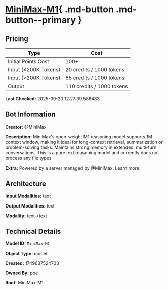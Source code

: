 # [MiniMax-M1](https://poe.com/MiniMax-M1){ .md-button .md-button--primary }

## Pricing

| Type | Cost |
|------|------|
| Initial Points Cost | 100+ |
| Input (≤200K Tokens) | 20 credits / 1000 tokens |
| Input (>200K Tokens) | 65 credits / 1000 tokens |
| Output | 110 credits / 1000 tokens |

**Last Checked:** 2025-09-20 12:27:39.586483


## Bot Information

**Creator:** @MiniMax

**Description:** MiniMax's open-weight M1 reasoning model supports 1M context window, making it ideal for long-context retrieval, summarization or problem-solving tasks. Maintains strong memory in extended, multi-turn conversations.
This is a pure text reasoning model and currently does not process any file types

**Extra:** Powered by a server managed by @MiniMax. Learn more


## Architecture

**Input Modalities:** text

**Output Modalities:** text

**Modality:** text->text


## Technical Details

**Model ID:** `MiniMax-M1`

**Object Type:** model

**Created:** 1749637524703

**Owned By:** poe

**Root:** MiniMax-M1
